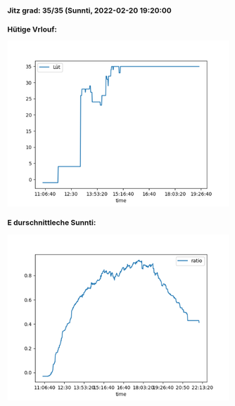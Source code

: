 ### Jitz grad: 35/35 (Sunnti, 2022-02-20 19:20:00

### Hütige Vrlouf:
![Graph](Today.png)

### E durschnittleche Sunnti:
![Graph](Sunnti.png)